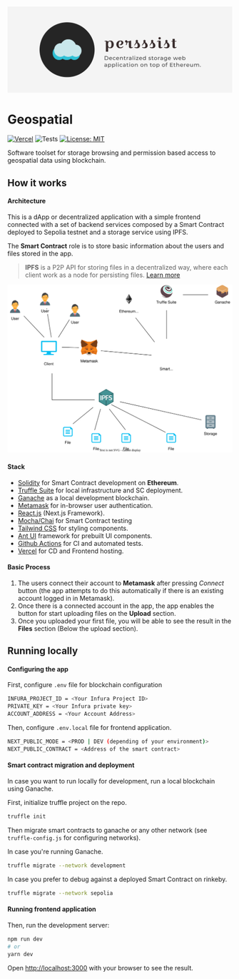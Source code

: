 <div align="center">
<img src="https://raw.githubusercontent.com/sarthakturkar75/geospatial/master/public/images/banner.png" alt="banner image"/>
</div>

# Geospatial

[![Vercel](https://img.shields.io/github/deployments/sarthakturkar75/geospatial/production?label=vercel&logo=vercel&logoColor=white)](https://persssist.vercel.app/)
![Tests](https://github.com/sarthakturkar75/geospatial/actions/workflows/truffle.yml/badge.svg)
[![License: MIT](https://img.shields.io/badge/License-MIT-yellow.svg)](https://opensource.org/licenses/MIT)

Software toolset for storage browsing and permission based access to geospatial data using blockchain.

## How it works

#### Architecture
This is a dApp or decentralized application with a simple frontend connected with a set of backend services composed by a Smart Contract deployed to Sepolia testnet and a storage service using IPFS.

The **Smart Contract** role is to store basic information about the users and files stored in the app. 

>  **IPFS** is a P2P API for storing files in a decentralized way, where each client work as a node for persisting files.
> [Learn more](https://ipfs.io/)

![Alt text](./public/images/docs/diagram.svg)

#### Stack

- [Solidity](https://docs.soliditylang.org/en/v0.8.13/) for Smart Contract development on **Ethereum**.
- [Truffle Suite](https://trufflesuite.com/) for local infrastructure and SC deployment.
- [Ganache](https://trufflesuite.com/ganache/index.html) as a local development blockchain.
- [Metamask](https://metamask.io/) for in-browser user authentication.
- [React.js](https://reactjs.org/) (Next.js Framework).
- [Mocha/Chai](https://mochajs.org/) for Smart Contract testing
- [Tailwind CSS](https://tailwindcss.com/) for styling components.
- [Ant UI](https://ant.design/) framework for prebuilt UI components.
- [Github Actions](https://docs.github.com/en/actions) for CI and automated tests.
- [Vercel](https://vercel.com/) for CD and Frontend hosting.

#### Basic Process

1. The users connect their account to **Metamask** after pressing _Connect_ button (the app attempts to do this automatically if there is an existing account logged in in Metamask).
2. Once there is a connected account in the app, the app enables the button for start uploading files on the **Upload** section.
3. Once you uploaded your first file, you will be able to see the result in the **Files** section (Below the upload section). 

## Running locally

#### Configuring the app

First, configure `.env` file for blockchain configuration

```bash
INFURA_PROJECT_ID = <Your Infura Project ID>
PRIVATE_KEY = <Your Infura private key>
ACCOUNT_ADDRESS = <Your Account Address>
```

Then, configure `.env.local` file for frontend application.


```bash
NEXT_PUBLIC_MODE = <PROD | DEV (depending of your environment)>
NEXT_PUBLIC_CONTRACT = <Address of the smart contract>
```
#### Smart contract migration and deployment

In case you want to run locally for development, run a local blockchain using Ganache.

First, initialize truffle project on the repo.

```bash
truffle init
```

Then migrate smart contracts to ganache or any other network (see `truffle-config.js` for configuring networks).

In case you're running Ganache.

```bash
truffle migrate --network development
```

In case you prefer to debug against a deployed Smart Contract on rinkeby.

```bash
truffle migrate --network sepolia
```

#### Running frontend application

Then, run the development server:

```bash
npm run dev
# or
yarn dev
```

Open [http://localhost:3000](http://localhost:3000) with your browser to see the result.
